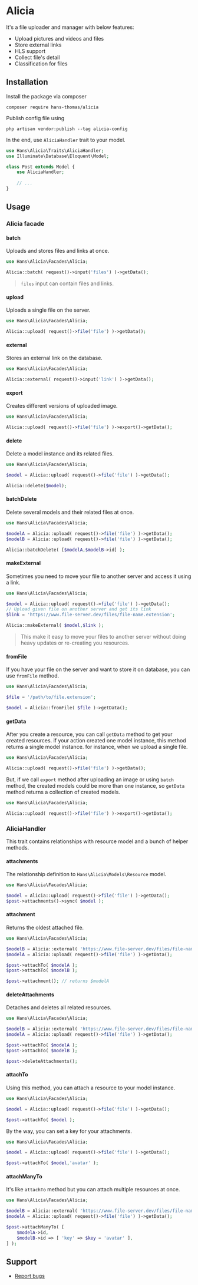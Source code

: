 # Alicia

It's a file uploader and manager with below features:

- Upload pictures and videos and files
- Store external links
- HLS support
- Collect file's detail
- Classification for files

## Installation

Install the package via composer

```shell
composer require hans-thomas/alicia
```

Publish config file using

```shell
php artisan vendor:publish --tag alicia-config
```

In the end, use `AliciaHandler` trait to your model.

```php
use Hans\Alicia\Traits\AliciaHandler;
use Illuminate\Database\Eloquent\Model;

class Post extends Model {
    use AliciaHandler;
    
    // ...
}
```

## Usage

### Alicia facade

#### batch

Uploads and stores files and links at once.

```php
use Hans\Alicia\Facades\Alicia;

Alicia::batch( request()->input('files') )->getData();
```

> `files` input can contain files and links.

#### upload

Uploads a single file on the server.

```php
use Hans\Alicia\Facades\Alicia;

Alicia::upload( request()->file('file') )->getData();
```

#### external

Stores an external link on the database.

```php
use Hans\Alicia\Facades\Alicia;

Alicia::external( request()->input('link') )->getData();
```

#### export

Creates different versions of uploaded image.

```php
use Hans\Alicia\Facades\Alicia;

Alicia::upload( request()->file('file') )->export()->getData();
```

#### delete

Delete a model instance and its related files.

```php
use Hans\Alicia\Facades\Alicia;

$model = Alicia::upload( request()->file('file') )->getData();

Alicia::delete($model);
```

#### batchDelete

Delete several models and their related files at once.

```php
use Hans\Alicia\Facades\Alicia;

$modelA = Alicia::upload( request()->file('file') )->getData();
$modelB = Alicia::upload( request()->file('file') )->getData();

Alicia::batchDelete( [$modelA,$modelB->id] );
```

#### makeExternal

Sometimes you need to move your file to another server and access it using a link.

```php
use Hans\Alicia\Facades\Alicia;

$model = Alicia::upload( request()->file('file') )->getData();
// Upload given file on another server and get its link
$link = 'https://www.file-server.dev/files/file-name.extension';

Alicia::makeExternal( $model,$link );
```

> This make it easy to move your files to another server without doing heavy updates or re-creating you resources.

#### fromFile

If you have your file on the server and want to store it on database, you can use `fromFile` method.

```php
use Hans\Alicia\Facades\Alicia;

$file = '/path/to/file.extension';

$model = Alicia::fromFile( $file )->getData();
```

#### getData

After you create a resource, you can call `getData` method to get your created resources. if your action created one
model instance, this method returns a single model instance. for instance, when we upload a single file.

```php
use Hans\Alicia\Facades\Alicia;

Alicia::upload( request()->file('file') )->getData();
```

But, if we call `export` method after uploading an image or using `batch` method, the created models could be more than
one instance, so `getData` method returns a collection of created models.

```php
use Hans\Alicia\Facades\Alicia;

Alicia::upload( request()->file('file') )->export()->getData();
```

### AliciaHandler

This trait contains relationships with resource model and a bunch of helper methods.

#### attachments

The relationship definition to `Hans\Alicia\Models\Resource` model.

```php
use Hans\Alicia\Facades\Alicia;

$model = Alicia::upload( request()->file('file') )->getData();
$post->attachments()->sync( $model );
```

#### attachment

Returns the oldest attached file.

```php
use Hans\Alicia\Facades\Alicia;

$modelB = Alicia::external( 'https://www.file-server.dev/files/file-name.extension' )->getData();
$modelA = Alicia::upload( request()->file('file') )->getData();

$post->attachTo( $modelA );
$post->attachTo( $modelB );

$post->attachment(); // returns $modelA
```

#### deleteAttachments

Detaches and deletes all related resources.

```php
use Hans\Alicia\Facades\Alicia;

$modelB = Alicia::external( 'https://www.file-server.dev/files/file-name.extension' )->getData();
$modelA = Alicia::upload( request()->file('file') )->getData();

$post->attachTo( $modelA );
$post->attachTo( $modelB );

$post->deleteAttachments();
```

#### attachTo

Using this method, you can attach a resource to your model instance.

```php
use Hans\Alicia\Facades\Alicia;

$model = Alicia::upload( request()->file('file') )->getData();

$post->attachTo( $model );
```

By the way, you can set a key for your attachments.

```php
use Hans\Alicia\Facades\Alicia;

$model = Alicia::upload( request()->file('file') )->getData();

$post->attachTo( $model,'avatar' );
```

#### attachManyTo

It's like `attachTo` method but you can attach multiple resources at once.

```php
use Hans\Alicia\Facades\Alicia;

$modelB = Alicia::external( 'https://www.file-server.dev/files/file-name.extension' )->getData();
$modelA = Alicia::upload( request()->file('file') )->getData();

$post->attachManyTo( [
    $modelA->id,
    $modelB->id => [ 'key' => $key = 'avatar' ],
] );
```

Support
-------

- [Report bugs](https://github.com/hans-thomas/alicia/issues)

